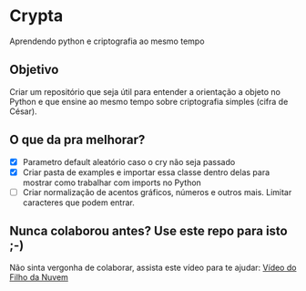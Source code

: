 # Crypta
Aprendendo python e criptografia ao mesmo tempo

## Objetivo
Criar um repositório que seja útil para entender a orientação a objeto no Python e que ensine ao mesmo tempo sobre criptografia simples (cifra de César).

## O que da pra melhorar?
- [x] Parametro default aleatório caso o cry não seja passado
- [x] Criar pasta de examples e importar essa classe dentro delas para mostrar como trabalhar com imports no Python
- [ ] Criar normalização de acentos gráficos, números e outros mais. Limitar caracteres que podem entrar.

## Nunca colaborou antes? Use este repo para isto ;-)
Não sinta vergonha de colaborar, assista este vídeo para te ajudar: [Vídeo do Filho da Nuvem](https://www.youtube.com/watch?v=Du04jBWrv4A&ab_channel=Filhodanuvem)

